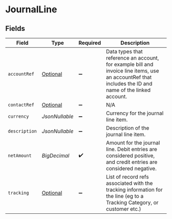 # JournalLine


## Fields

| Field                                                                                                                                                 | Type                                                                                                                                                  | Required                                                                                                                                              | Description                                                                                                                                           |
| ----------------------------------------------------------------------------------------------------------------------------------------------------- | ----------------------------------------------------------------------------------------------------------------------------------------------------- | ----------------------------------------------------------------------------------------------------------------------------------------------------- | ----------------------------------------------------------------------------------------------------------------------------------------------------- |
| `accountRef`                                                                                                                                          | [Optional<AccountRef>](../../models/shared/AccountRef.md)                                                                                             | :heavy_minus_sign:                                                                                                                                    | Data types that reference an account, for example bill and invoice line items, use an accountRef that includes the ID and name of the linked account. |
| `contactRef`                                                                                                                                          | [Optional<ContactReference>](../../models/shared/ContactReference.md)                                                                                 | :heavy_minus_sign:                                                                                                                                    | N/A                                                                                                                                                   |
| `currency`                                                                                                                                            | *JsonNullable<String>*                                                                                                                                | :heavy_minus_sign:                                                                                                                                    | Currency for the journal line item.                                                                                                                   |
| `description`                                                                                                                                         | *JsonNullable<String>*                                                                                                                                | :heavy_minus_sign:                                                                                                                                    | Description of the journal line item.                                                                                                                 |
| `netAmount`                                                                                                                                           | *BigDecimal*                                                                                                                                          | :heavy_check_mark:                                                                                                                                    | Amount for the journal line. Debit entries are considered positive, and credit entries are considered negative.                                       |
| `tracking`                                                                                                                                            | [Optional<JournalLineTracking>](../../models/shared/JournalLineTracking.md)                                                                           | :heavy_minus_sign:                                                                                                                                    | List of record refs associated with the tracking information for the line (eg to a Tracking Category, or customer etc.)                               |